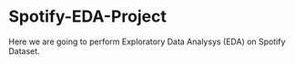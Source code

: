 # Spotify-EDA-Project
Here we are going to perform Exploratory Data Analysys (EDA) on Spotify Dataset.
